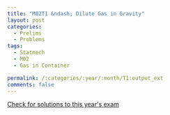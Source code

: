 ```yaml
---
title: "M02T1 &ndash; Dilute Gas in Gravity"
layout: post
categories:
  - Prelims
  - Problems
tags:
  - Statmech
  - M02
  - Gas in Container

permalink: /:categories/:year/:month/T1:output_ext
comments: false
---
```

<object data="2002M1T.pdf" type="application/pdf" width="100%" height="500"></object>
<div class="message"><a href='https://princetonprelim.com/prelim/9/'>Check for solutions to this year's exam</a></div>